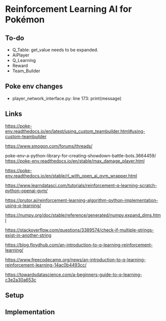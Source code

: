 # Reinforcement Learning AI for Pokémon

## To-do
* Q_Table: get_value needs to be expanded.
* AiPlayer
* Q_Learning
* Reward
* Team_Builder


## Poke env changes

* player_network_interface.py: line 173: print(message)

## Links

https://poke-env.readthedocs.io/en/latest/using_custom_teambuilder.html#using-custom-teambuilder

https://www.smogon.com/forums/threads/

poke-env-a-python-library-for-creating-showdown-battle-bots.3664459/
https://poke-env.readthedocs.io/en/stable/max_damage_player.html

https://poke-env.readthedocs.io/en/stable/rl_with_open_ai_gym_wrapper.html

https://www.learndatasci.com/tutorials/reinforcement-q-learning-scratch-python-openai-gym/

https://prutor.ai/reinforcement-learning-algorithm-python-implementation-using-q-learning/

https://numpy.org/doc/stable/reference/generated/numpy.expand_dims.html

https://stackoverflow.com/questions/3389574/check-if-multiple-strings-exist-in-another-string



https://blog.floydhub.com/an-introduction-to-q-learning-reinforcement-learning/

https://www.freecodecamp.org/news/an-introduction-to-q-learning-reinforcement-learning-14ac0b4493cc/

https://towardsdatascience.com/a-beginners-guide-to-q-learning-c3e2a30a653c

## Setup

## Implementation
